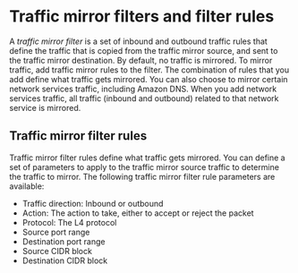 # Traffic mirror filters and filter rules<a name="traffic-mirroring-filters"></a>

A *traffic mirror filter* is a set of inbound and outbound traffic rules that define the traffic that is copied from the traffic mirror source, and sent to the traffic mirror destination\. By default, no traffic is mirrored\. To mirror traffic, add traffic mirror rules to the filter\. The combination of rules that you add define what traffic gets mirrored\. You can also choose to mirror certain network services traffic, including Amazon DNS\. When you add network services traffic, all traffic \(inbound and outbound\) related to that network service is mirrored\. 

## Traffic mirror filter rules<a name="traffic-mirroring-rules"></a>

Traffic mirror filter rules define what traffic gets mirrored\. You can define a set of parameters to apply to the traffic mirror source traffic to determine the traffic to mirror\. The following traffic mirror filter rule parameters are available:
+ Traffic direction: Inbound or outbound
+ Action: The action to take, either to accept or reject the packet
+ Protocol: The L4 protocol
+ Source port range
+ Destination port range
+ Source CIDR block
+ Destination CIDR block